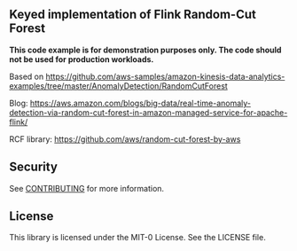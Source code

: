 ## Keyed implementation of Flink Random-Cut Forest

**This code example is for demonstration purposes only. The code should not be used for production workloads.**

Based on https://github.com/aws-samples/amazon-kinesis-data-analytics-examples/tree/master/AnomalyDetection/RandomCutForest

Blog: https://aws.amazon.com/blogs/big-data/real-time-anomaly-detection-via-random-cut-forest-in-amazon-managed-service-for-apache-flink/

RCF library: https://github.com/aws/random-cut-forest-by-aws


## Security

See [CONTRIBUTING](CONTRIBUTING.md#security-issue-notifications) for more information.

## License

This library is licensed under the MIT-0 License. See the LICENSE file.
